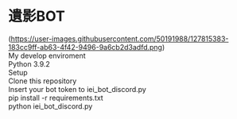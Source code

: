 # 遺影BOT
(https://user-images.githubusercontent.com/50191988/127815383-183cc9ff-ab63-4f42-9496-9a6cb2d3adfd.png)
<br>
My develop enviroment
<br>
Python 3.9.2
<br>
Setup
<br>
Clone this repository
<br>
Insert your bot token to iei_bot_discord.py
<br>
pip install -r requirements.txt
<br>
python iei_bot_discord.py
